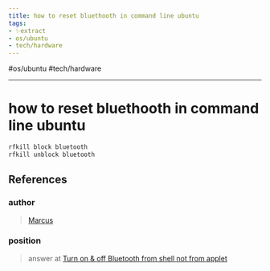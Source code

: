 ```yaml
---
title: how to reset bluethooth in command line ubuntu
tags:
- ✨extract
- os/ubuntu
- tech/hardware
---
```


#os/ubuntu #tech/hardware 

---

# how to reset bluethooth in command line ubuntu


```bash
rfkill block bluetooth
rfkill unblock bluetooth
```
## References

### author
>  [Marcus](/Authors/Marcus.md)
### position
>  answer at  [Turn on & off Bluetooth from shell not from applet](/Bibliography/Turn%20on%20&%20off%20Bluetooth%20from%20shell%20not%20from%20applet.md)
